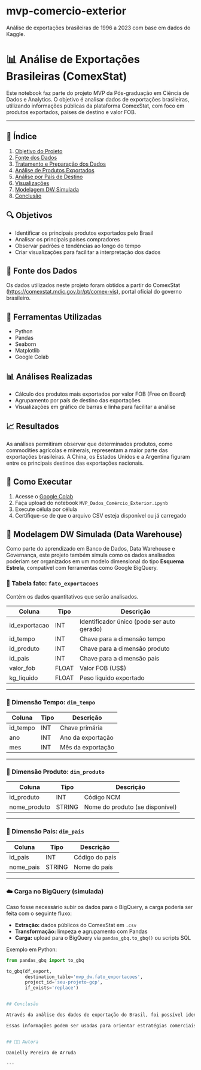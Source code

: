 # mvp-comercio-exterior
Análise de exportações brasileiras de 1996 a 2023 com base em dados do Kaggle.

# 📊 Análise de Exportações Brasileiras (ComexStat)

Este notebook faz parte do projeto MVP da Pós-graduação em Ciência de Dados e Analytics. O objetivo é analisar dados de exportações brasileiras, utilizando informações públicas da plataforma ComexStat, com foco em produtos exportados, países de destino e valor FOB.

---

## 📌 Índice

1. [Objetivo do Projeto](#objetivo-do-projeto)
2. [Fonte dos Dados](#fonte-dos-dados)
3. [Tratamento e Preparação dos Dados](#tratamento-e-prepara%C3%A7%C3%A3o-dos-dados)
4. [Análise de Produtos Exportados](#an%C3%A1lise-de-produtos-exportados)
5. [Análise por País de Destino](#an%C3%A1lise-por-pa%C3%ADs-de-destino)
6. [Visualizações](#visualiza%C3%A7%C3%B5es)
7. [Modelagem DW Simulada](#modelagem-dw-simulada)
8. [Conclusão](#conclus%C3%A3o)



## 🔍 Objetivos

- Identificar os principais produtos exportados pelo Brasil
- Analisar os principais países compradores
- Observar padrões e tendências ao longo do tempo
- Criar visualizações para facilitar a interpretação dos dados

## 📁 Fonte dos Dados

Os dados utilizados neste projeto foram obtidos a partir do ComexStat (https://comexstat.mdic.gov.br/pt/comex-vis), portal oficial do governo brasileiro.

## 🧠 Ferramentas Utilizadas

- Python
- Pandas
- Seaborn
- Matplotlib
- Google Colab

## 📊 Análises Realizadas

- Cálculo dos produtos mais exportados por valor FOB (Free on Board)
- Agrupamento por país de destino das exportações
- Visualizações em gráfico de barras e linha para facilitar a análise

## 📈 Resultados

As análises permitiram observar que determinados produtos, como commodities agrícolas e minerais, representam a maior parte das exportações brasileiras. A China, os Estados Unidos e a Argentina figuram entre os principais destinos das exportações nacionais.

## 🚀 Como Executar

1. Acesse o [Google Colab](https://colab.research.google.com/)
2. Faça upload do notebook `MVP_Dados_Comércio_Exterior.ipynb`
3. Execute célula por célula
4. Certifique-se de que o arquivo CSV esteja disponível ou já carregado

## 🧱 Modelagem DW Simulada (Data Warehouse)

Como parte do aprendizado em Banco de Dados, Data Warehouse e Governança, este projeto também simula como os dados analisados poderiam ser organizados em um modelo dimensional do tipo **Esquema Estrela**, compatível com ferramentas como Google BigQuery.

### 🔹 Tabela fato: `fato_exportacoes`
Contém os dados quantitativos que serão analisados.

| Coluna           | Tipo   | Descrição                                  |
|------------------|--------|---------------------------------------------|
| id_exportacao    | INT    | Identificador único (pode ser auto gerado) |
| id_tempo         | INT    | Chave para a dimensão tempo                |
| id_produto       | INT    | Chave para a dimensão produto              |
| id_pais          | INT    | Chave para a dimensão país                 |
| valor_fob        | FLOAT  | Valor FOB (US$)                            |
| kg_liquido       | FLOAT  | Peso líquido exportado                     |

---

### 🔹 Dimensão Tempo: `dim_tempo`

| Coluna    | Tipo  | Descrição        |
|-----------|-------|------------------|
| id_tempo  | INT   | Chave primária   |
| ano       | INT   | Ano da exportação|
| mes       | INT   | Mês da exportação|

---

### 🔹 Dimensão Produto: `dim_produto`

| Coluna      | Tipo   | Descrição                         |
|-------------|--------|-----------------------------------|
| id_produto  | INT    | Código NCM                        |
| nome_produto| STRING | Nome do produto (se disponível)  |

---

### 🔹 Dimensão País: `dim_pais`

| Coluna     | Tipo   | Descrição              |
|------------|--------|------------------------|
| id_pais    | INT    | Código do país         |
| nome_pais  | STRING | Nome do país           |

---

### ☁️ Carga no BigQuery (simulada)

Caso fosse necessário subir os dados para o BigQuery, a carga poderia ser feita com o seguinte fluxo:

- **Extração:** dados públicos do ComexStat em `.csv`
- **Transformação:** limpeza e agrupamento com Pandas
- **Carga:** upload para o BigQuery via `pandas_gbq.to_gbq()` ou scripts SQL

Exemplo em Python:
```python
from pandas_gbq import to_gbq

to_gbq(df_export,
       destination_table='mvp_dw.fato_exportacoes',
       project_id='seu-projeto-gcp',
       if_exists='replace')


## Conclusão

Através da análise dos dados de exportação do Brasil, foi possível identificar que produtos como carnes e soja estão entre os mais exportados, e países como China e EUA estão entre os principais compradores.

Essas informações podem ser usadas para orientar estratégias comerciais e entender o comportamento do mercado externo brasileiro.


## 👩‍💻 Autora

Danielly Pereira de Arruda

---

